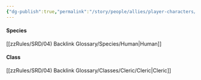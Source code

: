 ```yaml
---
{"dg-publish":true,"permalink":"/story/people/allies/player-characters/yda-tillamon-karrig/"}
---
```


#### Species
[[zzRules/SRD/04) Backlink Glossary/Species/Human\|Human]]
#### Class
[[zzRules/SRD/04) Backlink Glossary/Classes/Cleric/Cleric\|Cleric]]
